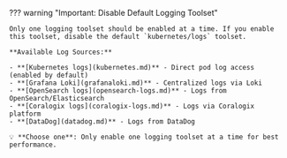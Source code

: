 ??? warning "Important: Disable Default Logging Toolset"

    Only one logging toolset should be enabled at a time. If you enable this toolset, disable the default `kubernetes/logs` toolset.

    **Available Log Sources:**

    - **[Kubernetes logs](kubernetes.md)** - Direct pod log access (enabled by default)
    - **[Grafana Loki](grafanaloki.md)** - Centralized logs via Loki
    - **[OpenSearch logs](opensearch-logs.md)** - Logs from OpenSearch/Elasticsearch
    - **[Coralogix logs](coralogix-logs.md)** - Logs via Coralogix platform
    - **[DataDog](datadog.md)** - Logs from DataDog

    💡 **Choose one**: Only enable one logging toolset at a time for best performance.
